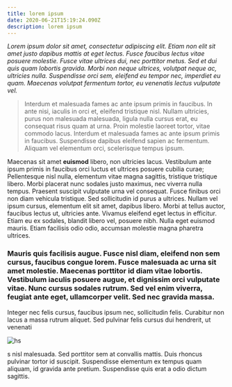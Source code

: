 ```yaml
---
title: lorem ipsum
date: 2020-06-21T15:19:24.090Z
description: lorem ipsum
---
```

*Lorem ipsum dolor sit amet, consectetur adipiscing elit. Etiam non elit sit amet justo dapibus mattis at eget lectus. Fusce faucibus lectus vitae posuere molestie. Fusce vitae ultrices dui, nec porttitor metus. Sed et dui quis quam lobortis gravida. Morbi non neque ultrices, volutpat neque ac, ultricies nulla. Suspendisse orci sem, eleifend eu tempor nec, imperdiet eu quam. Maecenas volutpat fermentum tortor, eu venenatis lectus vulputate vel.*

> Interdum et malesuada fames ac ante ipsum primis in faucibus. In ante nisi, iaculis in orci et, eleifend tristique nisl. Nullam ultricies, purus non malesuada malesuada, ligula nulla cursus erat, eu consequat risus quam at urna. Proin molestie laoreet tortor, vitae commodo lacus. Interdum et malesuada fames ac ante ipsum primis in faucibus. Suspendisse dapibus eleifend sapien ac fermentum. Aliquam vel elementum orci, scelerisque tempus ipsum.

Maecenas sit amet **euismod** libero, non ultricies lacus. Vestibulum ante ipsum primis in faucibus orci luctus et ultrices posuere cubilia curae; Pellentesque nisl nulla, elementum vitae magna sagittis, tristique tristique libero. Morbi placerat nunc sodales justo maximus, nec viverra nulla tempus. Praesent suscipit vulputate urna vel consequat. Fusce finibus orci non diam vehicula tristique. Sed sollicitudin id purus a ultrices. Nullam vel ipsum cursus, elementum elit sit amet, dapibus libero. Morbi at tellus auctor, faucibus lectus ut, ultricies ante. Vivamus eleifend eget lectus in efficitur. Etiam eu ex sodales, blandit libero vel, posuere nibh. Nulla eget euismod mauris. Etiam facilisis odio odio, accumsan molestie magna pharetra ultrices.

### Mauris quis facilisis augue. Fusce nisl diam, eleifend non sem cursus, faucibus congue lorem. Fusce malesuada ac urna sit amet molestie. Maecenas porttitor id diam vitae lobortis. Vestibulum iaculis posuere augue, et dignissim orci vulputate vitae. Nunc cursus sodales rutrum. Sed vel enim viverra, feugiat ante eget, ullamcorper velit. Sed nec gravida massa.

Integer nec felis cursus, faucibus ipsum nec, sollicitudin felis. Curabitur non lacus a massa rutrum aliquet. Sed pulvinar felis cursus dui hendrerit, ut venenati

![](/img/38661458_859081064303064_14283102721409024_n.svg "hs")

s nisl malesuada. Sed porttitor sem at convallis mattis. Duis rhoncus pulvinar tortor id suscipit. Suspendisse elementum ex tempus quam aliquam, id gravida ante pretium. Suspendisse quis erat a odio dictum sagittis.